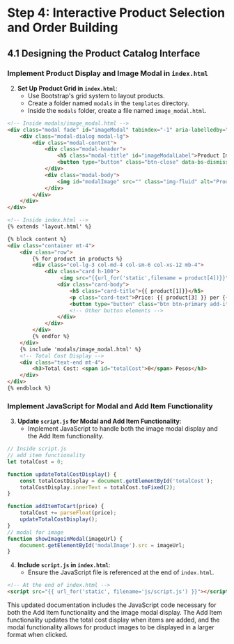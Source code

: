 # Step 4: Interactive Product Selection and Order Building

## 4.1 Designing the Product Catalog Interface

### Implement Product Display and Image Modal in `index.html`

2. **Set Up Product Grid in `index.html`**:
   - Use Bootstrap's grid system to layout products.
   - Create a folder named `modals` in the `templates` directory.
   - Inside the `modals` folder, create a file named `image_modal.html`.

```html
<!-- Inside modals/image_modal.html -->
<div class="modal fade" id="imageModal" tabindex="-1" aria-labelledby="imageModalLabel" aria-hidden="true">
    <div class="modal-dialog modal-lg">
        <div class="modal-content">
            <div class="modal-header">
                <h5 class="modal-title" id="imageModalLabel">Product Image</h5>
                <button type="button" class="btn-close" data-bs-dismiss="modal" aria-label="Close"></button>
            </div>
            <div class="modal-body">
                <img id="modalImage" src="" class="img-fluid" alt="Product Image">
            </div>
        </div>
    </div>
</div>
```

```html
<!-- Inside index.html -->
{% extends 'layout.html' %}

{% block content %}
<div class="container mt-4">
    <div class="row">
        {% for product in products %}
        <div class="col-lg-3 col-md-4 col-sm-6 col-xs-12 mb-4">
            <div class="card h-100">
                 <img src="{{url_for('static',filename = product[4])}}" class="card-img-top product-image" alt="{{ product.name }}" data-bs-toggle="modal" data-bs-target="#imageModal" onclick="showImageinModal(this.src)">
                <div class="card-body">
                    <h5 class="card-title">{{ product[1]}}</h5>
                    <p class="card-text">Price: {{ product[3] }} per {{ product.unit }}</p>
                    <button type="button" class="btn btn-primary add-item" onclick="addItemToCart('{{ product[3] }}')">Add Item</button>
                    <!-- Other button elements -->
                </div>
            </div>
        </div>
        {% endfor %}
    </div>
    {% include 'modals/image_modal.html' %}
    <!-- Total Cost Display -->
    <div class="text-end mt-4">
        <h3>Total Cost: <span id="totalCost">0</span> Pesos</h3>
    </div>
</div>
{% endblock %}
```

### Implement JavaScript for Modal and Add Item Functionality

3. **Update `script.js` for Modal and Add Item Functionality**:
   - Implement JavaScript to handle both the image modal display and the Add Item functionality.

```javascript
// Inside script.js
// add item functionality
let totalCost = 0;

function updateTotalCostDisplay() {
    const totalCostDisplay = document.getElementById('totalCost');
    totalCostDisplay.innerText = totalCost.toFixed(2);
}

function addItemToCart(price) {
    totalCost += parseFloat(price);
    updateTotalCostDisplay();
}
// modal for image
function showImageinModal(imageUrl) {
    document.getElementById('modalImage').src = imageUrl;
}
```

4. **Include `script.js` in `index.html`**:
   - Ensure the JavaScript file is referenced at the end of `index.html`.

```html
<!-- At the end of index.html -->
<script src="{{ url_for('static', filename='js/script.js') }}"></script>
```

This updated documentation includes the JavaScript code necessary for both the Add Item functionality and the image modal display. The Add Item functionality updates the total cost display when items are added, and the modal functionality allows for product images to be displayed in a larger format when clicked.

